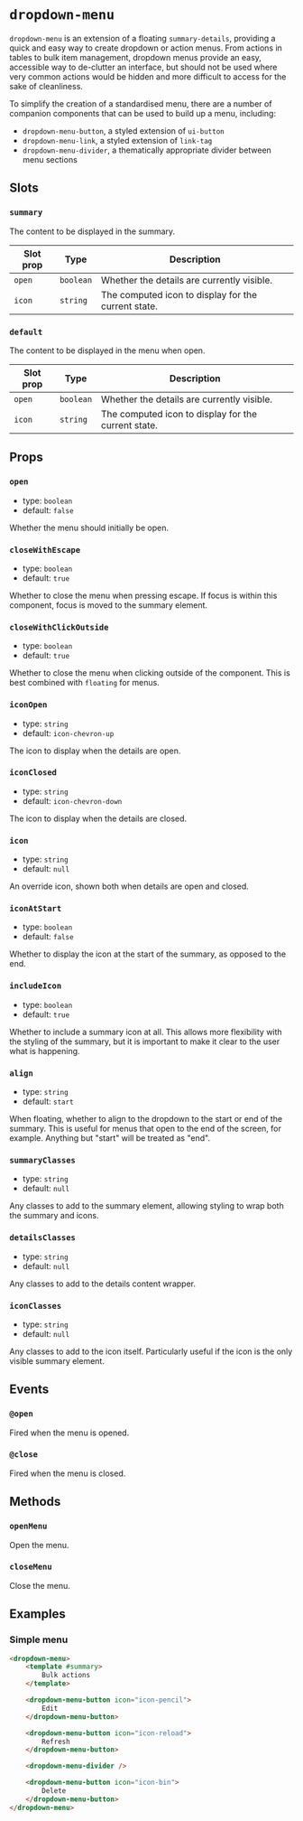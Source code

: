 # `dropdown-menu`

`dropdown-menu` is an extension of a floating `summary-details`, providing a quick and easy way to create dropdown or action menus. From actions in tables to bulk item management, dropdown menus provide an easy, accessible way to de-clutter an interface, but should not be used where very common actions would be hidden and more difficult to access for the sake of cleanliness.

To simplify the creation of a standardised menu, there are a number of companion components that can be used to build up a menu, including:

- `dropdown-menu-button`, a styled extension of `ui-button`
- `dropdown-menu-link`, a styled extension of `link-tag`
- `dropdown-menu-divider`, a thematically appropriate divider between menu sections

## Slots

### `summary`

The content to be displayed in the summary.

| Slot prop | Type | Description |
| --- | --- | --- |
| `open` | `boolean` | Whether the details are currently visible. |
| `icon` | `string` | The computed icon to display for the current state. |

### `default`

The content to be displayed in the menu when open.

| Slot prop | Type | Description |
| --- | --- | --- |
| `open` | `boolean` | Whether the details are currently visible. |
| `icon` | `string` | The computed icon to display for the current state. |

## Props

### `open`

- type: `boolean`
- default: `false`

Whether the menu should initially be open.

### `closeWithEscape`

- type: `boolean`
- default: `true`

Whether to close the menu when pressing escape. If focus is within this component, focus is moved to the summary element.

### `closeWithClickOutside`

- type: `boolean`
- default: `true`

Whether to close the menu when clicking outside of the component. This is best combined with `floating` for menus.

### `iconOpen`

- type: `string`
- default: `icon-chevron-up`

The icon to display when the details are open.

### `iconClosed`

- type: `string`
- default: `icon-chevron-down`

The icon to display when the details are closed.

### `icon`

- type: `string`
- default: `null`

An override icon, shown both when details are open and closed.

### `iconAtStart`

- type: `boolean`
- default: `false`

Whether to display the icon at the start of the summary, as opposed to the end.

### `includeIcon`

- type: `boolean`
- default: `true`

Whether to include a summary icon at all. This allows more flexibility with the styling of the summary, but it is important to make it clear to the user what is happening.

### `align`

- type: `string`
- default: `start`

When floating, whether to align to the dropdown to the start or end of the summary. This is useful for menus that open to the end of the screen, for example. Anything but "start" will be treated as "end".

### `summaryClasses`

- type: `string`
- default: `null`

Any classes to add to the summary element, allowing styling to wrap both the summary and icons.

### `detailsClasses`

- type: `string`
- default: `null`

Any classes to add to the details content wrapper.

### `iconClasses`

- type: `string`
- default: `null`

Any classes to add to the icon itself. Particularly useful if the icon is the only visible summary element.

## Events

### `@open`

Fired when the menu is opened.

### `@close`

Fired when the menu is closed.

## Methods

### `openMenu`

Open the menu.

### `closeMenu`

Close the menu.

## Examples

### Simple menu

```html
<dropdown-menu>
	<template #summary>
		Bulk actions
	</template>

	<dropdown-menu-button icon="icon-pencil">
		Edit
	</dropdown-menu-button>

	<dropdown-menu-button icon="icon-reload">
		Refresh
	</dropdown-menu-button>

	<dropdown-menu-divider />

	<dropdown-menu-button icon="icon-bin">
		Delete
	</dropdown-menu-button>
</dropdown-menu>
```
